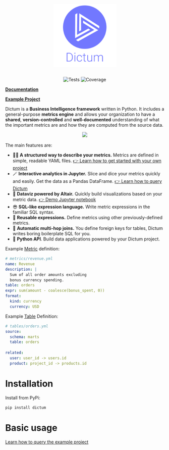 <p align="center">
<img src="docs/docs/assets/dictum-logo-text.png" width="200" style="margin: 1em">
</p>

<p align="center">
<img src="https://github.com/discover-labs/dictum-core/actions/workflows/test.yml/badge.svg?branch=master" alt="Tests" />
<img src="https://img.shields.io/codecov/c/github/discover-labs/dictum-core" alt="Coverage" />
</p>

__[Documentation](https://discover-labs.github.io/dictum/)__

__[Example Project](https://github.com/discover-labs/dictum/tree/master/dictum/dictum/examples/chinook)__

Dictum is a __Business Intelligence framework__ written in Python. It includes a
general-purpose __metrics engine__ and allows your organization to have a __shared__,
__version-controlled__ and __well-documented__ understanding of what the important
metrics are and how they are computed from the source data.

<p align="center">
<img src="docs/docs/assets/demo.gif" width="600">
</p>

The main features are:

- 🧑‍🔧 **A structured way to describe your metrics.** Metrics are defined in simple, readable YAML files. [👉 Learn how to get started with your own project](https://discover-labs.github.io/dictum/concepts/project/)
- 🪄 **Interactive analytics in Jupyter.** Slice and dice your metrics quickly and easily. Get the data as a Pandas DataFrame. [👉 Learn how to query Dictum](https://discover-labs.github.io/dictum/concepts/query/ql/)
- 🤩 **Dataviz powered by Altair.** Quickly build visualizations based on your metric data. [👉 Demo Jupyter notebook](https://discover-labs.github.io/dictum/concepts/query/altair/)
- 😎 **SQL-like expression language.** Write metric expressions in the familiar SQL syntax.
- 🦥 **Reusable expressions.** Define metrics using other previously-defined metrics.
- 🐇 **Automatic multi-hop joins.** You define foreign keys for tables, Dictum writes boring boilerplate SQL for you.
- 🤖 **Python API**. Build data applications powered by your Dictum project.

Example [Metric](https://discover-labs.github.io/dictum/concepts/model/metric/) definition:

```yaml
# metrics/revenue.yml
name: Revenue
description: |
  Sum of all order amounts excluding
  bonus currency spending.
table: orders
expr: sum(amount - coalesce(bonus_spent, 0))
format:
  kind: currency
  currency: USD
```

Example [Table](https://discover-labs.github.io/dictum/concepts/model/table/) Definition:

```yaml
# tables/orders.yml
source:
  schema: marts
  table: orders

related:
  user: user_id -> users.id
  product: project_id -> products.id
```

# Installation

Install from PyPi:

```sh
pip install dictum
```

# Basic usage

[Learn how to query the example project](https://discover-labs.github.io/dictum/concepts/query/ql/)
